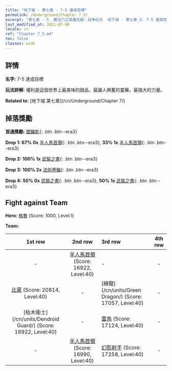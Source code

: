 ```yaml
---
title: "地下城 - 第七章 - 7-5 達成目標"
permalink: /Underground/Chapter 7_5/
excerpt: "第七章 - 5. 魔法门之英雄无敌：战争纪元  地下城 - 第七章_5. 7-5 達成目標"
last_modified_at: 2021-07-06
locale: cn
ref: "Chapter 7_5.md"
toc: false
classes: wide
---
```


## 詳情

 **名字:** 7-5 達成目標

 **玩法詳解:**       權利是這個世界上最美味的甜品，最讓人興奮的靈藥，最強大的力量。

 **Related to:** [地下城 第七章](/cn/Underground/Chapter 7/)

## 掉落獎勵

 **首通獎勵:** [銀鑰匙](/cn/Items/con_693/){: .btn .btn--era3}

 **Drop 1:** **67% 0x** [半人馬首領](/cn/Items/unt_199/){: .btn .btn--era3}, **33% 1x** [半人馬首領](/cn/Items/unt_199/){: .btn .btn--era3}

 **Drop 2:** **100% 1x** [武裝之書](/cn/Items/mat_32/){: .btn .btn--era3}

 **Drop 3:** **100% 2x** [法術卷軸](/cn/Items/con_694/){: .btn .btn--era3}

 **Drop 4:** **50% 0x** [武裝之書](/cn/Items/mat_25/){: .btn .btn--era3}, **50% 1x** [武裝之書](/cn/Items/mat_25/){: .btn .btn--era3}


## Fight against Team
 **Hero:** [格魯](/cn/heroes/Gelu/) (Score: 1000, Level:1)

 **Team:**


  | 1st row | 2nd row | 3rd row | 4th row |
  |:----:|:----:|:----|:----:|
  | - | [半人馬首領](/cn/units/Centaur/) (Score: 16922, Level:40)  | - | - |
  | [比蒙](/cn/units/Behemoth/) (Score: 20814, Level:40)  | - | [綠龍](/cn/units/Green Dragon/) (Score: 17057, Level:40)  | - |
  | [枯木衛士](/cn/units/Dendroid Guard/) (Score: 16922, Level:40)  | - | [雷鳥](/cn/units/Roc/) (Score: 17124, Level:40)  | - |
  | - | [半人馬首領](/cn/units/Centaur/) (Score: 16990, Level:40)  | [幻影射手](/cn/units/Sharpshooter/) (Score: 17258, Level:40)  | - |



